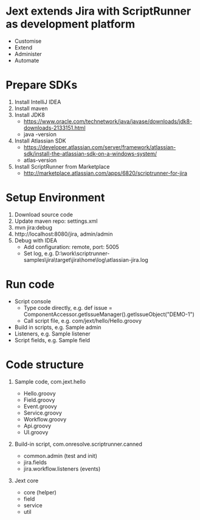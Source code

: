 # Jext extends Jira with ScriptRunner as development platform
* Customise
* Extend
* Administer
* Automate

# Prepare SDKs
1. Install IntelliJ IDEA 
2. Install maven
3. Install JDK8
    * https://www.oracle.com/technetwork/java/javase/downloads/jdk8-downloads-2133151.html
    * java -version
4. Install Atlassian SDK
    * https://developer.atlassian.com/server/framework/atlassian-sdk/install-the-atlassian-sdk-on-a-windows-system/
    * atlas-version
5. Install ScriptRunner from Marketplace
    * http://marketplace.atlassian.com/apps/6820/scriptrunner-for-jira

# Setup Environment
1. Download source code
2. Update maven repo: settings.xml
3. mvn jira:debug
4. http://localhost:8080/jira, admin/admin
5. Debug with IDEA
    * Add configuration: remote, port: 5005
    * Set log, e.g. D:\work\scriptrunner-samples\jira\target\jira\home\log\atlassian-jira.log

# Run code
* Script console
    * Type code directly, e.g. def issue = ComponentAccessor.getIssueManager().getIssueObject("DEMO-1")
    * Call script file, e.g. com/jext/hello/Hello.groovy
* Build in scripts, e.g. Sample admin
* Listeners, e.g. Sample listener
* Script fields, e.g. Sample field

# Code structure
1. Sample code, com.jext.hello
    * Hello.groovy
    * Field.groovy
    * Event.groovy
    * Service.groovy
    * Workflow.groovy
    * Api.groovy
    * UI.groovy
    
2. Build-in script, com.onresolve.scriptrunner.canned
    * common.admin (test and init)
    * jira.fields
    * jira.workflow.listeners (events)

3. Jext core
    * core (helper)
    * field
    * service
    * util
